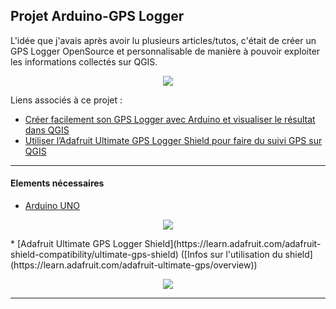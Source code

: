 ## Projet Arduino-GPS Logger

L'idée que j'avais après avoir lu plusieurs articles/tutos, c'était de créer un GPS Logger OpenSource et personnalisable de manière à pouvoir exploiter les informations collectés sur QGIS.

<p align="center"><img src="http://www.gis-blog.fr/wp-content/uploads/2013/10/image-300x225.jpeg"></p>

Liens associés à ce projet :
  * [Créer facilement son GPS Logger avec Arduino et visualiser le résultat dans QGIS](http://www.gis-blog.fr/2013/10/14/creer-facilement-son-gps-logger-avec-arduino-et-visualiser-le-resultat-dans-qgis/)
  * [Utiliser l’Adafruit Ultimate GPS Logger Shield pour faire du suivi GPS sur QGIS](http://www.gis-blog.fr/2014/01/13/utiliser-ladafruit-ultimate-gps-logger-shield-pour-faire-du-suivi-gps-sur-qgis/)

---

#### Elements nécessaires
* [Arduino UNO](http://www.arduino.cc/en/Main/arduinoBoardUno)
<p align="center"><img src="http://arduino.cc/en/uploads/Main/ArduinoUno_R3_Front_450px.jpg"></p>
* [Adafruit Ultimate GPS Logger Shield](https://learn.adafruit.com/adafruit-shield-compatibility/ultimate-gps-shield)
([Infos sur l'utilisation du shield](https://learn.adafruit.com/adafruit-ultimate-gps/overview))
<p align="center"><img src="https://learn.adafruit.com/system/assets/assets/000/010/449/medium800/adafruit_products_gpsShield.jpg"></p>

---
